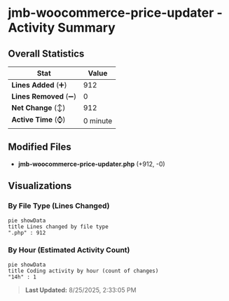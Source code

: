 # jmb-woocommerce-price-updater - Activity Summary 

## Overall Statistics

| Stat                   | Value                                                             |
| ---------------------- | ----------------------------------------------------------------- |
| **Lines Added** (➕)   | 912                                          |
| **Lines Removed** (➖) | 0                                        |
| **Net Change** (↕)    | 912                |
| **Active Time** (⌚)   | 0 minute |


## Modified Files
- **jmb-woocommerce-price-updater.php** (+912, -0)

## Visualizations

### By File Type (Lines Changed)

```mermaid
pie showData
title Lines changed by file type
".php" : 912
```

### By Hour (Estimated Activity Count)

```mermaid
pie showData
title Coding activity by hour (count of changes)
"14h" : 1
```


> **Last Updated:** 8/25/2025, 2:33:05 PM